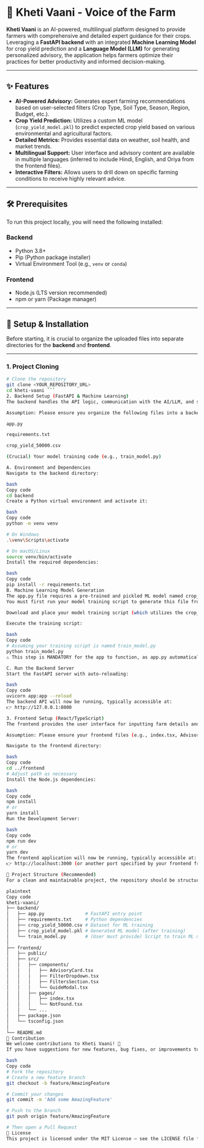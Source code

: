 # 🌾 Kheti Vaani - Voice of the Farm

**Kheti Vaani** is an AI-powered, multilingual platform designed to provide farmers with comprehensive and detailed expert guidance for their crops.  
Leveraging a **FastAPI backend** with an integrated **Machine Learning Model** for crop yield prediction and a **Language Model (LLM)** for generating personalized advisory, the application helps farmers optimize their practices for better productivity and informed decision-making.

---

## ✨ Features

- **AI-Powered Advisory:** Generates expert farming recommendations based on user-selected filters (Crop Type, Soil Type, Season, Region, Budget, etc.).  
- **Crop Yield Prediction:** Utilizes a custom ML model (`crop_yield_model.pkl`) to predict expected crop yield based on various environmental and agricultural factors.  
- **Detailed Metrics:** Provides essential data on weather, soil health, and market trends.  
- **Multilingual Support:** User interface and advisory content are available in multiple languages (inferred to include Hindi, English, and Oriya from the frontend files).  
- **Interactive Filters:** Allows users to drill down on specific farming conditions to receive highly relevant advice.  

---

## 🛠️ Prerequisites

To run this project locally, you will need the following installed:

### Backend
- Python 3.8+
- Pip (Python package installer)
- Virtual Environment Tool (e.g., `venv` or `conda`)

### Frontend
- Node.js (LTS version recommended)
- npm or yarn (Package manager)

---

## 🚀 Setup & Installation

Before starting, it is crucial to organize the uploaded files into separate directories for the **backend** and **frontend**.

---

### 1. Project Cloning

```bash
# Clone the repository
git clone <YOUR_REPOSITORY_URL>
cd kheti-vaani ```
2. Backend Setup (FastAPI & Machine Learning)
The backend handles the API logic, communication with the AI/LLM, and serving the machine learning predictions.

Assumption: Please ensure you organize the following files into a backend/ directory:

app.py

requirements.txt

crop_yield_50000.csv

(Crucial) Your model training code (e.g., train_model.py)

A. Environment and Dependencies
Navigate to the backend directory:

bash
Copy code
cd backend
Create a Python virtual environment and activate it:

bash
Copy code
python -m venv venv

# On Windows
.\venv\Scripts\activate

# On macOS/Linux
source venv/bin/activate
Install the required dependencies:

bash
Copy code
pip install -r requirements.txt
B. Machine Learning Model Generation
The app.py file requires a pre-trained and pickled ML model named crop_yield_model.pkl to load at startup.
You must first run your model training script to generate this file from the provided dataset.

Download and place your model training script (which utilizes the crop_yield_50000.csv dataset and saves the output as crop_yield_model.pkl) into the backend/ directory.

Execute the training script:

bash
Copy code
# Assuming your training script is named train_model.py
python train_model.py
⚠️ This step is MANDATORY for the app to function, as app.py automatically loads the generated crop_yield_model.pkl file.

C. Run the Backend Server
Start the FastAPI server with auto-reloading:

bash
Copy code
uvicorn app:app --reload
The backend API will now be running, typically accessible at:
👉 http://127.0.0.1:8000

3. Frontend Setup (React/TypeScript)
The frontend provides the user interface for inputting farm details and viewing the AI advisory and predictions.

Assumption: Please ensure your frontend files (e.g., index.tsx, AdvisoryCard.tsx, etc.) are placed in the appropriate frontend structure (e.g., inside a frontend/ directory, with components in frontend/src/components).

Navigate to the frontend directory:

bash
Copy code
cd ../frontend
# Adjust path as necessary
Install the Node.js dependencies:

bash
Copy code
npm install
# or
yarn install
Run the Development Server:

bash
Copy code
npm run dev
# or
yarn dev
The frontend application will now be running, typically accessible at:
👉 http://localhost:3000 (or another port specified by your frontend framework)

📁 Project Structure (Recommended)
For a clean and maintainable project, the repository should be structured as follows:

plaintext
Copy code
kheti-vaani/
├── backend/
│   ├── app.py               # FastAPI entry point
│   ├── requirements.txt     # Python dependencies
│   ├── crop_yield_50000.csv # Dataset for ML training
│   ├── crop_yield_model.pkl # Generated ML model (after training)
│   └── train_model.py       # (User must provide) Script to train ML model
│
├── frontend/
│   ├── public/
│   ├── src/
│   │   ├── components/
│   │   │   ├── AdvisoryCard.tsx
│   │   │   ├── FilterDropdown.tsx
│   │   │   ├── FiltersSection.tsx
│   │   │   └── GuideModal.tsx
│   │   ├── pages/
│   │   │   ├── index.tsx
│   │   │   └── NotFound.tsx
│   │   └── ...
│   ├── package.json
│   └── tsconfig.json
│
└── README.md
🤝 Contribution
We welcome contributions to Kheti Vaani! 🌱
If you have suggestions for new features, bug fixes, or improvements to the ML model, please follow these steps:

bash
Copy code
# Fork the repository
# Create a new feature branch
git checkout -b feature/AmazingFeature

# Commit your changes
git commit -m 'Add some AmazingFeature'

# Push to the branch
git push origin feature/AmazingFeature

# Then open a Pull Request
📄 License
This project is licensed under the MIT License — see the LICENSE file for details.
